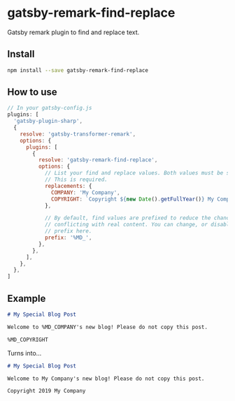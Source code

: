 # gatsby-remark-find-replace

Gatsby remark plugin to find and replace text.

## Install

```sh
npm install --save gatsby-remark-find-replace
```

## How to use

```js
// In your gatsby-config.js
plugins: [
  'gatsby-plugin-sharp',
  {
    resolve: 'gatsby-transformer-remark',
    options: {
      plugins: [
        {
          resolve: 'gatsby-remark-find-replace',
          options: {
            // List your find and replace values. Both values must be strings.
            // This is required.
            replacements: {
              COMPANY: 'My Company',
              COPYRIGHT: `Copyright ${new Date().getFullYear()} My Company`,
            },

            // By default, find values are prefixed to reduce the chances of
            // conflicting with real content. You can change, or disable, the
            // prefix here.
            prefix: '%MD_',
          },
        },
      ],
    },
  },
]
```

## Example

```markdown
# My Special Blog Post

Welcome to %MD_COMPANY's new blog! Please do not copy this post.

%MD_COPYRIGHT
```

Turns into…

```markdown
# My Special Blog Post

Welcome to My Company's new blog! Please do not copy this post.

Copyright 2019 My Company
```
